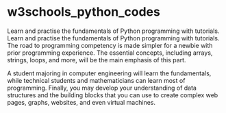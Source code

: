 # w3schools_python_codes
Learn and practise the fundamentals of Python programming with tutorials.
Learn and practise the fundamentals of Python programming with tutorials. The road to programming competency is made simpler for a newbie with prior programming experience. The essential concepts, including arrays, strings, loops, and more, will be the main emphasis of this part. 

A student majoring in computer engineering will learn the fundamentals, while technical students and mathematicians can learn most of programming. Finally, you may develop your understanding of data structures and the building blocks that you can use to create complex web pages, graphs, websites, and even virtual machines.
